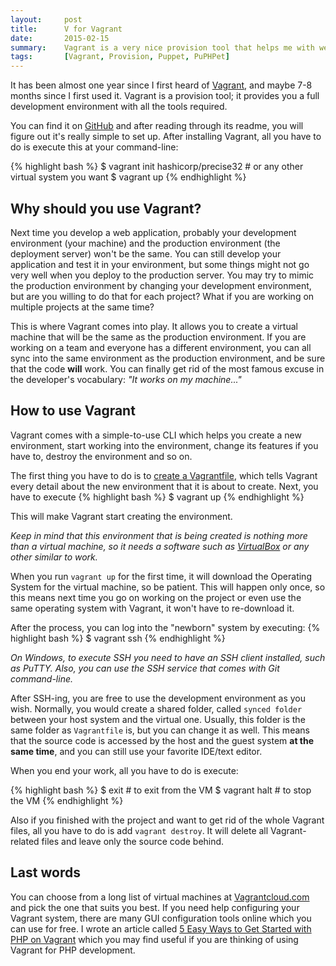 ```yaml
---
layout:     post
title:      V for Vagrant 
date:       2015-02-15
summary:    Vagrant is a very nice provision tool that helps me with web development. I don't want to install every tool on my machine; I want my environment as clean as possible. Vagrant helps me create virtual machines with all the necessary tools for any project.
tags:       [Vagrant, Provision, Puppet, PuPHPet]
---
```


<p>
It has been almost one year since I first heard of <a href="https://www.vagrantup.com/">Vagrant</a>, and maybe 7-8 months since I first used it. Vagrant is a provision tool; it provides you a full development environment with all the tools required.
</p>

You can find it on <a href="https://github.com/mitchellh/vagrant">GitHub</a> and after reading through its readme, you will figure out it's really simple to set up. After installing Vagrant, all you have to do is execute this at your command-line:

{% highlight bash %}
$ vagrant init hashicorp/precise32    # or any other virtual system you want
$ vagrant up
{% endhighlight %}

## Why should you use Vagrant?
Next time you develop a web application, probably your development environment (your machine) and the production environment (the deployment server) won't be the same. You can still develop your application and test it in your environment, but some things might not go very well when you deploy to the production server. You may try to mimic the production environment by changing your development environment, but are you willing to do that for each project? What if you are working on multiple projects at the same time?

This is where Vagrant comes into play. It allows you to create a virtual machine that will be the same as the production environment. If you are working on a team and everyone has a different environment, you can all sync into the same environment as the production environment, and be sure that the code **will** work. You can finally get rid of the most famous excuse in the developer's vocabulary: _"It works on my machine..."_

## How to use Vagrant
Vagrant comes with a simple-to-use CLI which helps you create a new environment, start working into the environment, change its features if you have to, destroy the environment and so on.

The first thing you have to do is to <a href="https://docs.vagrantup.com/v2/vagrantfile/">create a Vagrantfile</a>, which tells Vagrant every detail about the new environment that it is about to create. Next, you have to execute
{% highlight bash %}
$ vagrant up
{% endhighlight %}

This will make Vagrant start creating the environment. 
<p>
<i>Keep in mind that this environment that is being created is nothing more than a virtual machine, so it needs a software such as <a href="https://www.virtualbox.org/">VirtualBox</a> or any other similar to work.</i>
</p>

When you run `vagrant up` for the first time, it will download the Operating System for the virtual machine, so be patient. This will happen only once, so this means next time you go on working on the project or even use the same operating system with Vagrant, it won't have to re-download it.

After the process, you can log into the "newborn" system by executing:
{% highlight bash %}
$ vagrant ssh
{% endhighlight %}

<p>
<i>On Windows, to execute SSH you need to have an SSH client installed, such as PuTTY. Also, you can use the SSH service that comes with Git command-line.</i>
</p>

After SSH-ing, you are free to use the development environment as you wish. Normally, you would create a shared folder, called `synced folder` between your host system and the virtual one. Usually, this folder is the same folder as `Vagrantfile` is, but you can change it as well. This means that the source code is accessed by the host and the guest system **at the same time**, and you can still use your favorite IDE/text editor.

When you end your work, all you have to do is execute:

{% highlight bash %}
$ exit              # to exit from the VM
$ vagrant halt      # to stop the VM
{% endhighlight %}

Also if you finished with the project and want to get rid of the whole Vagrant files, all you have to do is add `vagrant destroy`. It will delete all Vagrant-related files and leave only the source code behind.

## Last words
You can choose from a long list of virtual machines at <a href="https://vagrantcloud.com/">Vagrantcloud.com</a> and pick the one that suits you best. If you need help configuring your Vagrant system, there are many GUI configuration tools online which you can use for free. I wrote an article called <a href="http://www.sitepoint.com/5-easy-ways-getting-started-php-vagrant/">5 Easy Ways to Get Started with PHP on Vagrant</a> which you may find useful if you are thinking of using Vagrant for PHP development. 
